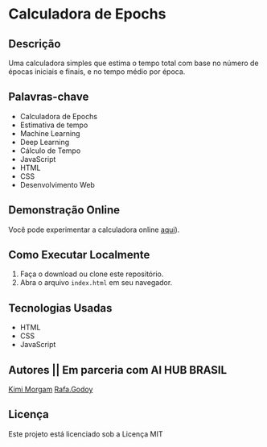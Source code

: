 # Calculadora de Epochs

## Descrição
Uma calculadora simples que estima o tempo total com base no número de épocas iniciais e finais, e no tempo médio por época.

## Palavras-chave
- Calculadora de Epochs
- Estimativa de tempo
- Machine Learning
- Deep Learning
- Cálculo de Tempo
- JavaScript
- HTML
- CSS
- Desenvolvimento Web

## Demonstração Online
Você pode experimentar a calculadora online [aqui](https://kimimorgam.github.io/calculadoradeepochs/)).

## Como Executar Localmente
1. Faça o download ou clone este repositório.
2. Abra o arquivo `index.html` em seu navegador.

## Tecnologias Usadas
- HTML
- CSS
- JavaScript

## Autores || Em parceria com AI HUB BRASIL
[Kimi Morgam](https://github.com/kimimorgam)
[Rafa.Godoy](https://github.com/RafaelGodoyEbert)

## Licença
Este projeto está licenciado sob a Licença MIT
